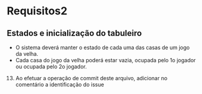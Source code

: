 # Requisitos2
## Estados e inicialização do tabuleiro
* O sistema deverá manter o estado de cada uma das
casas de
um jogo da velha.
* Cada casa do jogo da velha poderá estar vazia,
ocupada
pelo 1o jogador ou ocupada pelo 2o jogador.
13) Ao efetuar a operação de commit deste arquivo,
adicionar no comentário a identificação do issue
